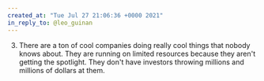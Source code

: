 ```yaml
---
created_at: "Tue Jul 27 21:06:36 +0000 2021"
in_reply_to: @leo_guinan
---
```


3. There are a ton of cool companies doing really cool things that nobody knows about. They are running on limited resources because they aren't getting the spotlight. They don't have investors throwing millions and millions of dollars at them.